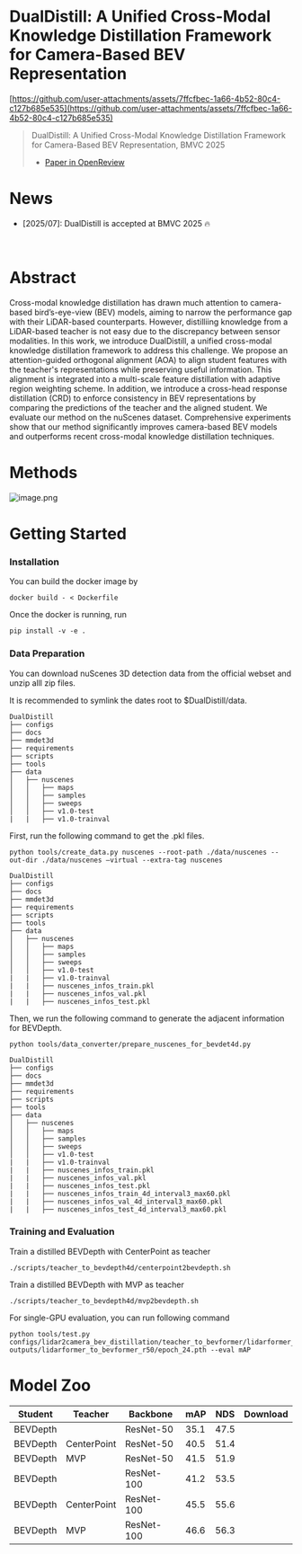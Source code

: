 # DualDistill: A Unified Cross-Modal Knowledge Distillation Framework for Camera-Based BEV Representation

<div align="center">

</div>

[https://github.com/user-attachments/assets/7ffcfbec-1a66-4b52-80c4-c127b685e535](https://github.com/user-attachments/assets/7ffcfbec-1a66-4b52-80c4-c127b685e535)

> DualDistill: A Unified Cross-Modal Knowledge Distillation Framework for Camera-Based BEV Representation, BMVC 2025
> 
> - [Paper in OpenReview](https://openreview.net/forum?id=8sek44Vz1p#discussion)

# News


- [2025/07]: DualDistill is accepted at BMVC 2025 🔥
</br>

# Abstract


Cross-modal knowledge distillation has drawn much attention to camera-based bird’s-eye-view (BEV) models, aiming to narrow the performance gap with their LiDAR-based counterparts. However, distilliing knowledge from a LiDAR-based teacher is not easy due to the discrepancy between sensor modalities. In this work, we introduce DualDistill, a unified cross-modal knowledge distillation framework to address this challenge. We propose an attention-guided orthogonal alignment (AOA) to align student features with the teacher's representations while preserving useful information. This alignment is integrated into a multi-scale feature distillation with adaptive region weighting scheme. In addition, we introduce a cross-head response distillation (CRD) to enforce consistency in BEV representations by comparing the predictions of the teacher and the aligned student. We evaluate our method on the nuScenes dataset. Comprehensive experiments show that our method significantly improves camera-based BEV models and outperforms recent cross-modal knowledge distillation techniques.

# Methods


![image.png](https://github.com/user-attachments/assets/d6a3561e-3f0d-403d-b150-067fa43bc5ce)

# Getting Started


### Installation

You can build the docker image by

```
docker build - < Dockerfile
```

Once the docker is running, run

```
pip install -v -e .
```

### Data Preparation

You can download nuScenes 3D detection data from the official webset and unzip alll zip files.

It is recommended to symlink the dates root to $DualDistill/data.

```
DualDistill
├── configs
├── docs
├── mmdet3d
├── requirements
├── scripts
├── tools
├── data
│   ├── nuscenes
│   │   ├── maps
│   │   ├── samples
│   │   ├── sweeps
│   │   ├── v1.0-test
|   |   ├── v1.0-trainval
```

First, run the following command to get the .pkl files.

```
python tools/create_data.py nuscenes --root-path ./data/nuscenes --out-dir ./data/nuscenes –virtual --extra-tag nuscenes
```

```
DualDistill
├── configs
├── docs
├── mmdet3d
├── requirements
├── scripts
├── tools
├── data
│   ├── nuscenes
│   │   ├── maps
│   │   ├── samples
│   │   ├── sweeps
│   │   ├── v1.0-test
|   |   ├── v1.0-trainval
|   |   ├── nuscenes_infos_train.pkl
|   |   ├── nuscenes_infos_val.pkl
|   |   ├── nuscenes_infos_test.pkl
```

Then, we run the following command to generate the adjacent information for BEVDepth.

```
python tools/data_converter/prepare_nuscenes_for_bevdet4d.py
```

```
DualDistill
├── configs
├── docs
├── mmdet3d
├── requirements
├── scripts
├── tools
├── data
│   ├── nuscenes
│   │   ├── maps
│   │   ├── samples
│   │   ├── sweeps
│   │   ├── v1.0-test
|   |   ├── v1.0-trainval
|   |   ├── nuscenes_infos_train.pkl
|   |   ├── nuscenes_infos_val.pkl
|   |   ├── nuscenes_infos_test.pkl
|   |   ├── nuscenes_infos_train_4d_interval3_max60.pkl
|   |   ├── nuscenes_infos_val_4d_interval3_max60.pkl
|   |   ├── nuscenes_infos_test_4d_interval3_max60.pkl
```

### Training and Evaluation

Train a distilled BEVDepth with CenterPoint as teacher

```
./scripts/teacher_to_bevdepth4d/centerpoint2bevdepth.sh
```

Train a distilled BEVDepth with MVP as teacher

```
./scripts/teacher_to_bevdepth4d/mvp2bevdepth.sh
```

For single-GPU evaluation, you can run following command

```
python tools/test.py configs/lidar2camera_bev_distillation/teacher_to_bevformer/lidarformer_to_bevformer_nus_1x1conv_r50.py outputs/lidarformer_to_bevformer_r50/epoch_24.pth --eval mAP
```

# Model Zoo

| Student | Teacher | Backbone | mAP | NDS | Download |
| --- | --- | --- | --- | --- | --- |
| BEVDepth |  | ResNet-50 | 35.1 | 47.5 |  |
| BEVDepth | CenterPoint | ResNet-50 | 40.5 | 51.4 |  |
| BEVDepth | MVP | ResNet-50 | 41.5 | 51.9 |  |
| BEVDepth |  | ResNet-100 | 41.2 | 53.5 |  |
| BEVDepth | CenterPoint | ResNet-100 | 45.5 | 55.6 |  |
| BEVDepth | MVP | ResNet-100 | 46.6 | 56.3 |  |
